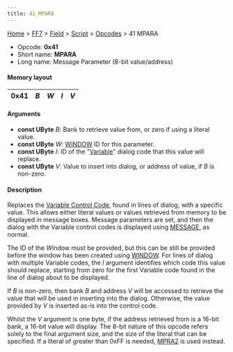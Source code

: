 ```yaml
---
title: 41_MPARA
---
```


[Home](../../../../Main_Page.md) > [FF7](../../../../FF7.md) > [Field](../../../Field.md) > [Script](../../Script.md) > [Opcodes](../Opcodes.md) > 41 MPARA

-   Opcode: **0x41**
-   Short name: **MPARA**
-   Long name: Message Parameter (8-bit value/address)

#### Memory layout

| 0x41 | *B* | *W* | *I* | *V* |
|------|-----|-----|-----|-----|

#### Arguments

-   **const UByte** *B*: Bank to retrieve value from, or zero if using a literal value.
-   **const UByte** *W*: [WINDOW](50_WINDOW.md) ID for this parameter.
-   **const UByte** *I*: ID of the "[Variable](../../Variable_Dialog.md)" dialog code that this value will replace.
-   **const UByte** *V*: Value to insert into dialog, or address of value, if *B* is non-zero.

#### Description

Replaces the [Variable Control Code](FF7/Field/Variable_Dialog "wikilink"), found in lines of dialog, with a specific value. This allows either literal values or values retrieved from memory to be displayed in message boxes. Message parameters are set, and then the dialog with the Variable control codes is displayed using [MESSAGE](40_MESSAGE.md), as normal.

The ID of the *W*indow must be provided, but this can be still be provided before the window has been created using [WINDOW](50_WINDOW.md). For lines of dialog with multiple Variable codes, the *I* argument identifies which code this value should replace, starting from zero for the first Variable code found in the line of dialog about to be displayed.

If *B* is non-zero, then bank *B* and address *V* will be accessed to retrieve the value that will be used in inserting into the dialog. Otherwise, the value provided by *V* is inserted as-is into the control code.

Whilst the *V* argument is one byte, if the address retrieved from is a 16-bit bank, a 16-bit value will display. The 8-bit nature of this opcode refers solely to the final argument size, and the size of the literal that can be specified. If a literal of greater than 0xFF is needed, [MPRA2](42_MPRA2.md) is used instead.
